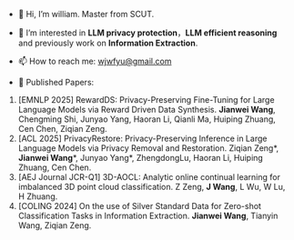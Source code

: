 - 👋 Hi, I’m william. Master from SCUT.
- 👀 I’m interested in **LLM privacy protection**，**LLM efficient reasoning** and previously work on **Information Extraction**.
- 📫 How to reach me: wjwfyu@gmail.com

- 📖 Published Papers:
1. [EMNLP 2025] RewardDS: Privacy-Preserving Fine-Tuning for Large Language Models via Reward Driven Data Synthesis. **Jianwei Wang**, Chengming Shi, Junyao Yang, Haoran Li, Qianli Ma, Huiping Zhuang, Cen Chen, Ziqian Zeng.
2. [ACL 2025] PrivacyRestore: Privacy-Preserving Inference in Large Language Models via Privacy Removal and Restoration. Ziqian Zeng*, **Jianwei Wang***, Junyao Yang*, ZhengdongLu, Haoran Li, Huiping Zhuang, Cen Chen.
3. [AEJ Journal JCR-Q1] 3D-AOCL: Analytic online continual learning for imbalanced 3D point cloud classification. Z Zeng, **J Wang**, L Wu, W Lu, H Zhuang.
4. [COLING 2024] On the use of Silver Standard Data for Zero-shot Classification Tasks in Information Extraction. **Jianwei Wang**, Tianyin Wang, Ziqian Zeng.




<!---
wjw136/wjw136 is a ✨ special ✨ repository because its `README.md` (this file) appears on your GitHub profile.
You can click the Preview link to take a look at your changes.
--->
